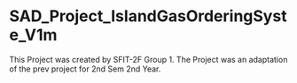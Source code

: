 # SAD_Project_IslandGasOrderingSyste_V1m
This Project was created by SFIT-2F Group 1. The Project was an adaptation of the prev project for 2nd Sem 2nd Year.
